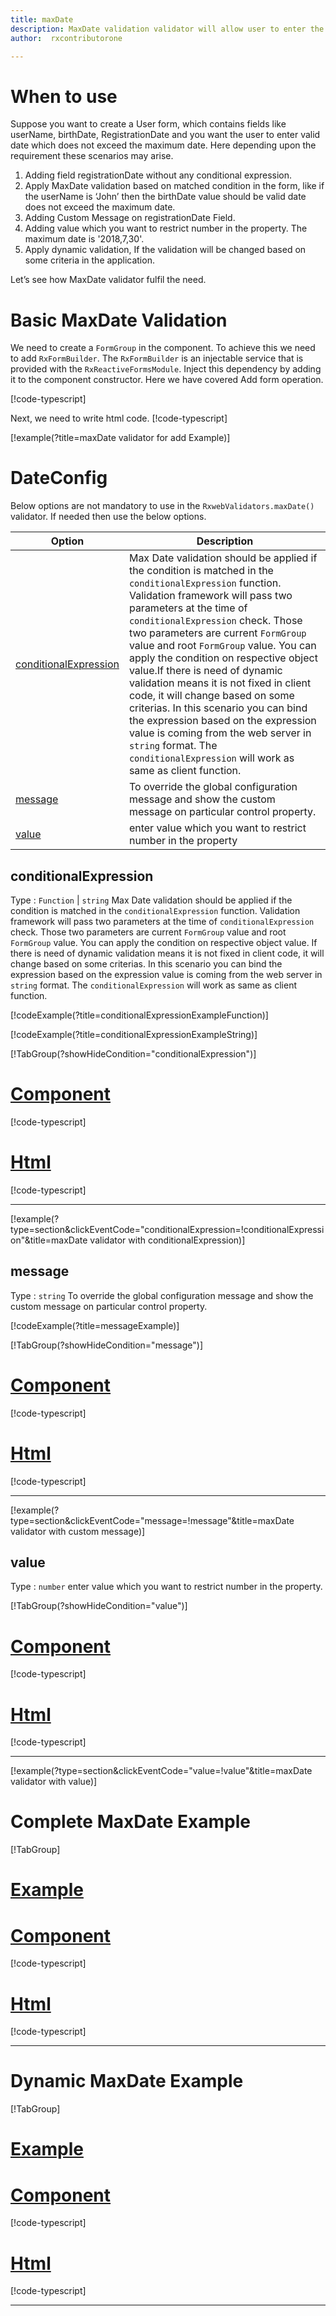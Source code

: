 ```yaml
---
title: maxDate  
description: MaxDate validation validator will allow user to enter the date less than the maxDate value parameter.
author:  rxcontributorone

---
```

# When to use
Suppose you want to create a User form, which contains fields like userName, birthDate, RegistrationDate and you want the user to enter valid date which does not exceed the maximum date. Here depending upon the requirement these scenarios may arise.
1. Adding field registrationDate without any conditional expression.
2. Apply MaxDate validation based on matched condition in the form, like if the userName is ‘John’ then the birthDate value should be valid date does not exceed the maximum date.
3. Adding Custom Message on registrationDate Field.
4. Adding value which you want to restrict number in the property. The maximum date is '2018,7,30'. 
5. Apply dynamic validation, If the validation will be changed based on some criteria in the application.

Let’s see how MaxDate validator fulfil the need.

# Basic MaxDate Validation
We need to create a `FormGroup` in the component. To achieve this we need to add `RxFormBuilder`. The `RxFormBuilder` is an injectable service that is provided with the `RxReactiveFormsModule`. Inject this dependency by adding it to the component constructor.
Here we have covered Add form operation. 

[!code-typescript[](\assets\examples\reactive-form-validators\validators\maxDate\add\max-date-add.component.ts?type=section)]

Next, we need to write html code.
[!code-typescript[](\assets\examples\reactive-form-validators\validators\maxDate\add\max-date-add.component.html?type=section)]

[!example(?title=maxDate validator for add Example)]
<app-maxDate-add-validator></app-maxDate-add-validator>

# DateConfig
Below options are not mandatory to use in the `RxwebValidators.maxDate()` validator. If needed then use the below options.

|Option | Description |
|--- | ---- |
|[conditionalExpression](#conditionalexpression) | Max Date validation should be applied if the condition is matched in the `conditionalExpression` function. Validation framework will pass two parameters at the time of `conditionalExpression` check. Those two parameters are current `FormGroup` value and root `FormGroup` value. You can apply the condition on respective object value.If there is need of dynamic validation means it is not fixed in client code, it will change based on some criterias. In this scenario you can bind the expression based on the expression value is coming from the web server in `string` format. The `conditionalExpression` will work as same as client function. |
|[message](#message) | To override the global configuration message and show the custom message on particular control property. |
|[value](#value) | enter value which you want to restrict number in the property |

## conditionalExpression 
Type :  `Function`  |  `string`
Max Date validation should be applied if the condition is matched in the `conditionalExpression` function. Validation framework will pass two parameters at the time of `conditionalExpression` check. Those two parameters are current `FormGroup` value and root `FormGroup` value. You can apply the condition on respective object value.
If there is need of dynamic validation means it is not fixed in client code, it will change based on some criterias. In this scenario you can bind the expression based on the expression value is coming from the web server in `string` format. The `conditionalExpression` will work as same as client function.

[!codeExample(?title=conditionalExpressionExampleFunction)]

[!codeExample(?title=conditionalExpressionExampleString)]

[!TabGroup(?showHideCondition="conditionalExpression")]
# [Component](#tab\conditionalExpressionComponent)
[!code-typescript[](\assets\examples\reactive-form-validators\validators\maxDate\conditionalExpression\max-date-conditional-expressions.component.ts)]
# [Html](#tab\conditionalExpressionHtml)
[!code-typescript[](\assets\examples\reactive-form-validators\validators\maxDate\conditionalExpression\max-date-conditional-expressions.component.html)]
***

[!example(?type=section&clickEventCode="conditionalExpression=!conditionalExpression"&title=maxDate validator with conditionalExpression)]
<app-maxDate-conditionalExpression-validator></app-maxDate-conditionalExpression-validator>

## message 
Type :  `string` 
To override the global configuration message and show the custom message on particular control property. 

[!codeExample(?title=messageExample)]

[!TabGroup(?showHideCondition="message")]
# [Component](#tab\messageComponent)
[!code-typescript[](\assets\examples\reactive-form-validators\validators\maxDate\message\max-date-message.component.ts)]
# [Html](#tab\messageHtml)
[!code-typescript[](\assets\examples\reactive-form-validators\validators\maxDate\message\max-date-message.component.html)]
***

[!example(?type=section&clickEventCode="message=!message"&title=maxDate validator with custom message)]
<app-maxDate-message-validator></app-maxDate-message-validator>

## value 
Type :  `number` 
enter value which you want to restrict number in the property. 

[!TabGroup(?showHideCondition="value")]
# [Component](#tab\valueComponent)
[!code-typescript[](\assets\examples\reactive-form-validators\validators\maxDate\value\max-date-value.component.ts)]
# [Html](#tab\valueHtml)
[!code-typescript[](\assets\examples\reactive-form-validators\validators\maxDate\value\max-date-value.component.html)]
***

[!example(?type=section&clickEventCode="value=!value"&title=maxDate validator with value)]
<app-maxDate-value-validator></app-maxDate-value-validator>

# Complete MaxDate Example
[!TabGroup]
# [Example](#tab\completeexample)
<app-maxDate-complete-validator></app-maxDate-complete-validator>
# [Component](#tab\completecomponent)
[!code-typescript[](\assets\examples\reactive-form-validators\validators\maxDate\complete\max-date-complete.component.ts)]
# [Html](#tab\completehtml)
[!code-typescript[](\assets\examples\reactive-form-validators\validators\maxDate\complete\max-date-complete.component.html)]
***

# Dynamic MaxDate Example
[!TabGroup]
# [Example](#tab\dynamicexample)
<app-maxDate-dynamic-validator></app-maxDate-dynamic-validator>
# [Component](#tab\dynamiccomponent)
[!code-typescript[](\assets\examples\reactive-form-validators\validators\maxDate\dynamic\max-date-dynamic.component.ts)]
# [Html](#tab\dynamichtml)
[!code-typescript[](\assets\examples\reactive-form-validators\validators\maxDate\dynamic\max-date-dynamic.component.html)]
***